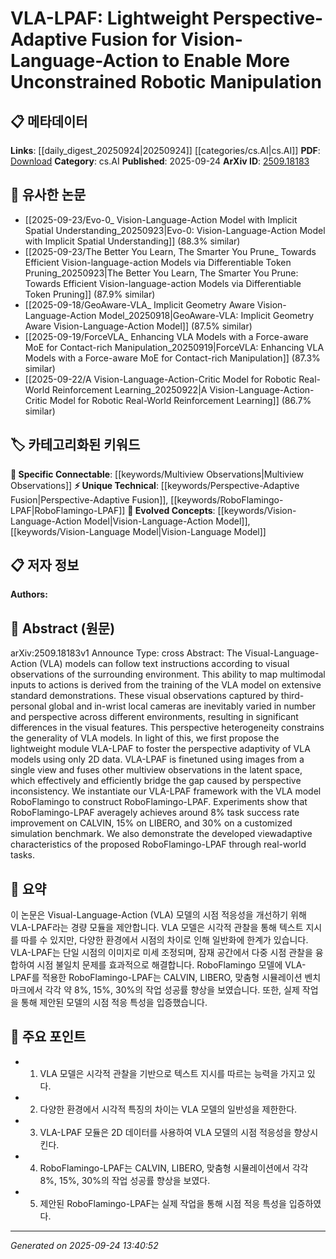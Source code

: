 <!-- KEYWORD_LINKING_METADATA:
{
  "processed_timestamp": "2025-09-24T13:40:52.981896",
  "vocabulary_version": "1.0",
  "selected_keywords": [
    "Vision-Language-Action Model",
    "Perspective-Adaptive Fusion",
    "RoboFlamingo-LPAF",
    "Multiview Observations",
    "Vision-Language Model"
  ],
  "rejected_keywords": [],
  "similarity_scores": {
    "Vision-Language-Action Model": 0.82,
    "Perspective-Adaptive Fusion": 0.79,
    "RoboFlamingo-LPAF": 0.78,
    "Multiview Observations": 0.75,
    "Vision-Language Model": 0.8
  },
  "extraction_method": "AI_prompt_based",
  "budget_applied": true,
  "candidates_json": {
    "candidates": [
      {
        "surface": "Visual-Language-Action",
        "canonical": "Vision-Language-Action Model",
        "aliases": [
          "VLA"
        ],
        "category": "evolved_concepts",
        "rationale": "This concept integrates vision, language, and action, forming a bridge between multimodal learning and robotics.",
        "novelty_score": 0.75,
        "connectivity_score": 0.85,
        "specificity_score": 0.8,
        "link_intent_score": 0.82
      },
      {
        "surface": "Perspective-Adaptive Fusion",
        "canonical": "Perspective-Adaptive Fusion",
        "aliases": [
          "PAF"
        ],
        "category": "unique_technical",
        "rationale": "This technique addresses perspective heterogeneity, enhancing the adaptability of multimodal models.",
        "novelty_score": 0.78,
        "connectivity_score": 0.72,
        "specificity_score": 0.81,
        "link_intent_score": 0.79
      },
      {
        "surface": "RoboFlamingo-LPAF",
        "canonical": "RoboFlamingo-LPAF",
        "aliases": [],
        "category": "unique_technical",
        "rationale": "This specific implementation showcases the application of perspective-adaptive fusion in robotic manipulation.",
        "novelty_score": 0.8,
        "connectivity_score": 0.7,
        "specificity_score": 0.85,
        "link_intent_score": 0.78
      },
      {
        "surface": "Multiview Observations",
        "canonical": "Multiview Observations",
        "aliases": [],
        "category": "specific_connectable",
        "rationale": "This concept is crucial for understanding how multiple perspectives are integrated in VLA models.",
        "novelty_score": 0.68,
        "connectivity_score": 0.77,
        "specificity_score": 0.73,
        "link_intent_score": 0.75
      },
      {
        "surface": "Vision-Language",
        "canonical": "Vision-Language Model",
        "aliases": [],
        "category": "evolved_concepts",
        "rationale": "A core component of the study, linking it to broader trends in multimodal learning.",
        "novelty_score": 0.6,
        "connectivity_score": 0.88,
        "specificity_score": 0.7,
        "link_intent_score": 0.8
      }
    ],
    "ban_list_suggestions": [
      "task success rate",
      "real-world tasks"
    ]
  },
  "decisions": [
    {
      "candidate_surface": "Visual-Language-Action",
      "resolved_canonical": "Vision-Language-Action Model",
      "decision": "linked",
      "scores": {
        "novelty": 0.75,
        "connectivity": 0.85,
        "specificity": 0.8,
        "link_intent": 0.82
      }
    },
    {
      "candidate_surface": "Perspective-Adaptive Fusion",
      "resolved_canonical": "Perspective-Adaptive Fusion",
      "decision": "linked",
      "scores": {
        "novelty": 0.78,
        "connectivity": 0.72,
        "specificity": 0.81,
        "link_intent": 0.79
      }
    },
    {
      "candidate_surface": "RoboFlamingo-LPAF",
      "resolved_canonical": "RoboFlamingo-LPAF",
      "decision": "linked",
      "scores": {
        "novelty": 0.8,
        "connectivity": 0.7,
        "specificity": 0.85,
        "link_intent": 0.78
      }
    },
    {
      "candidate_surface": "Multiview Observations",
      "resolved_canonical": "Multiview Observations",
      "decision": "linked",
      "scores": {
        "novelty": 0.68,
        "connectivity": 0.77,
        "specificity": 0.73,
        "link_intent": 0.75
      }
    },
    {
      "candidate_surface": "Vision-Language",
      "resolved_canonical": "Vision-Language Model",
      "decision": "linked",
      "scores": {
        "novelty": 0.6,
        "connectivity": 0.88,
        "specificity": 0.7,
        "link_intent": 0.8
      }
    }
  ]
}
-->

# VLA-LPAF: Lightweight Perspective-Adaptive Fusion for Vision-Language-Action to Enable More Unconstrained Robotic Manipulation

## 📋 메타데이터

**Links**: [[daily_digest_20250924|20250924]] [[categories/cs.AI|cs.AI]]
**PDF**: [Download](https://arxiv.org/pdf/2509.18183.pdf)
**Category**: cs.AI
**Published**: 2025-09-24
**ArXiv ID**: [2509.18183](https://arxiv.org/abs/2509.18183)

## 🔗 유사한 논문
- [[2025-09-23/Evo-0_ Vision-Language-Action Model with Implicit Spatial Understanding_20250923|Evo-0: Vision-Language-Action Model with Implicit Spatial Understanding]] (88.3% similar)
- [[2025-09-23/The Better You Learn, The Smarter You Prune_ Towards Efficient Vision-language-action Models via Differentiable Token Pruning_20250923|The Better You Learn, The Smarter You Prune: Towards Efficient Vision-language-action Models via Differentiable Token Pruning]] (87.9% similar)
- [[2025-09-18/GeoAware-VLA_ Implicit Geometry Aware Vision-Language-Action Model_20250918|GeoAware-VLA: Implicit Geometry Aware Vision-Language-Action Model]] (87.5% similar)
- [[2025-09-19/ForceVLA_ Enhancing VLA Models with a Force-aware MoE for Contact-rich Manipulation_20250919|ForceVLA: Enhancing VLA Models with a Force-aware MoE for Contact-rich Manipulation]] (87.3% similar)
- [[2025-09-22/A Vision-Language-Action-Critic Model for Robotic Real-World Reinforcement Learning_20250922|A Vision-Language-Action-Critic Model for Robotic Real-World Reinforcement Learning]] (86.7% similar)

## 🏷️ 카테고리화된 키워드
**🔗 Specific Connectable**: [[keywords/Multiview Observations|Multiview Observations]]
**⚡ Unique Technical**: [[keywords/Perspective-Adaptive Fusion|Perspective-Adaptive Fusion]], [[keywords/RoboFlamingo-LPAF|RoboFlamingo-LPAF]]
**🚀 Evolved Concepts**: [[keywords/Vision-Language-Action Model|Vision-Language-Action Model]], [[keywords/Vision-Language Model|Vision-Language Model]]

## 📋 저자 정보

**Authors:** 

## 📄 Abstract (원문)

arXiv:2509.18183v1 Announce Type: cross 
Abstract: The Visual-Language-Action (VLA) models can follow text instructions according to visual observations of the surrounding environment. This ability to map multimodal inputs to actions is derived from the training of the VLA model on extensive standard demonstrations. These visual observations captured by third-personal global and in-wrist local cameras are inevitably varied in number and perspective across different environments, resulting in significant differences in the visual features. This perspective heterogeneity constrains the generality of VLA models. In light of this, we first propose the lightweight module VLA-LPAF to foster the perspective adaptivity of VLA models using only 2D data. VLA-LPAF is finetuned using images from a single view and fuses other multiview observations in the latent space, which effectively and efficiently bridge the gap caused by perspective inconsistency. We instantiate our VLA-LPAF framework with the VLA model RoboFlamingo to construct RoboFlamingo-LPAF. Experiments show that RoboFlamingo-LPAF averagely achieves around 8% task success rate improvement on CALVIN, 15% on LIBERO, and 30% on a customized simulation benchmark. We also demonstrate the developed viewadaptive characteristics of the proposed RoboFlamingo-LPAF through real-world tasks.

## 📝 요약

이 논문은 Visual-Language-Action (VLA) 모델의 시점 적응성을 개선하기 위해 VLA-LPAF라는 경량 모듈을 제안합니다. VLA 모델은 시각적 관찰을 통해 텍스트 지시를 따를 수 있지만, 다양한 환경에서 시점의 차이로 인해 일반화에 한계가 있습니다. VLA-LPAF는 단일 시점의 이미지로 미세 조정되며, 잠재 공간에서 다중 시점 관찰을 융합하여 시점 불일치 문제를 효과적으로 해결합니다. RoboFlamingo 모델에 VLA-LPAF를 적용한 RoboFlamingo-LPAF는 CALVIN, LIBERO, 맞춤형 시뮬레이션 벤치마크에서 각각 약 8%, 15%, 30%의 작업 성공률 향상을 보였습니다. 또한, 실제 작업을 통해 제안된 모델의 시점 적응 특성을 입증했습니다.

## 🎯 주요 포인트

- 1. VLA 모델은 시각적 관찰을 기반으로 텍스트 지시를 따르는 능력을 가지고 있다.
- 2. 다양한 환경에서 시각적 특징의 차이는 VLA 모델의 일반성을 제한한다.
- 3. VLA-LPAF 모듈은 2D 데이터를 사용하여 VLA 모델의 시점 적응성을 향상시킨다.
- 4. RoboFlamingo-LPAF는 CALVIN, LIBERO, 맞춤형 시뮬레이션에서 각각 8%, 15%, 30%의 작업 성공률 향상을 보였다.
- 5. 제안된 RoboFlamingo-LPAF는 실제 작업을 통해 시점 적응 특성을 입증하였다.


---

*Generated on 2025-09-24 13:40:52*